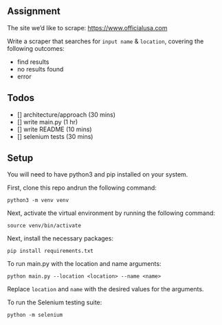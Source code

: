 ## Assignment

The site we’d like to scrape: https://www.officialusa.com

Write a scraper that searches for `input name` & `location`, covering the following outcomes:

- find results
- no results found
- error

## Todos

- [] architecture/approach (30 mins)
- [] write main.py (1 hr)
- [] write README (10 mins)
- [] selenium tests (30 mins)

## Setup

You will need to have python3 and pip installed on your system.

First, clone this repo andrun the following command:

```
python3 -m venv venv
```

Next, activate the virtual environment by running the following command:

```
source venv/bin/activate
```

Next, install the necessary packages:

```
pip install requirements.txt
```

To run main.py with the location and name arguments:

```
python main.py --location <location> --name <name>
```

Replace `location` and `name` with the desired values for the arguments.

To run the Selenium testing suite:

```
python -m selenium
```
